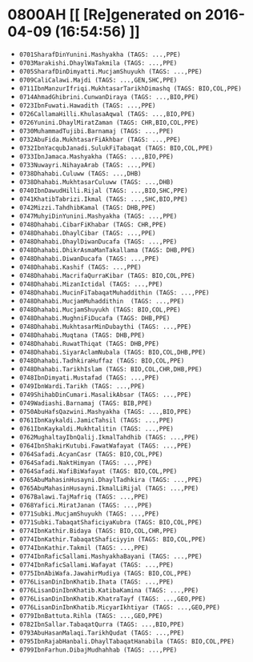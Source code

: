 # 0800AH [[ [Re]generated on 2016-04-09 (16:54:56) ]]

* `0701SharafDinYunini.Mashyakha (TAGS: ...,PPE)`
* `0703Marakishi.DhaylWaTakmila (TAGS: ...,PPE)`
* `0705SharafDinDimyatti.MucjamShuyukh (TAGS: ...,PPE)`
* `0709CaliCalawi.Majdi (TAGS: ...,GEN,SHC,PPE)`
* `0711IbnManzurIfriqi.MukhtasarTarikhDimashq (TAGS: BIO,COL,PPE)`
* `0714AhmadGhibrini.CunwanDiraya (TAGS: ...,BIO,PPE)`
* `0723IbnFuwati.Hawadith (TAGS: ...,PPE)`
* `0726CallamaHilli.KhulasaAqwal (TAGS: ...,BIO,PPE)`
* `0726Yunini.DhaylMiratZaman (TAGS: CHR,BIO,COL,PPE)`
* `0730MuhammadTujibi.Barnamaj (TAGS: ...,PPE)`
* `0732AbuFida.MukhtasarFiAkhbar (TAGS: ...,PPE)`
* `0732IbnYacqubJanadi.SulukFiTabaqat (TAGS: BIO,COL,PPE)`
* `0733IbnJamaca.Mashyakha (TAGS: ...,BIO,PPE)`
* `0733Nuwayri.NihayaArab (TAGS: ...,PPE)`
* `0738Dhahabi.Culuww (TAGS: ...,DHB)`
* `0738Dhahabi.MukhtasarCuluww (TAGS: ...,DHB)`
* `0740IbnDawudHilli.Rijal (TAGS: ...,BIO,SHC,PPE)`
* `0741KhatibTabrizi.Ikmal (TAGS: ...,SHC,BIO,PPE)`
* `0742Mizzi.TahdhibKamal (TAGS: DHB,PPE)`
* `0747MuhyiDinYunini.Mashyakha (TAGS: ...,PPE)`
* `0748Dhahabi.CibarFiKhabar (TAGS: CHR,PPE)`
* `0748Dhahabi.DhaylCibar (TAGS: ...,PPE)`
* `0748Dhahabi.DhaylDiwanDucafa (TAGS: ...,PPE)`
* `0748Dhahabi.DhikrAsmaManTakallama (TAGS: DHB,PPE)`
* `0748Dhahabi.DiwanDucafa (TAGS: ...,PPE)`
* `0748Dhahabi.Kashif (TAGS: ...,PPE)`
* `0748Dhahabi.MacrifaQurraKibar (TAGS: BIO,COL,PPE)`
* `0748Dhahabi.MizanIctidal (TAGS: ...,PPE)`
* `0748Dhahabi.MucinFiTabaqatMuhaddithin (TAGS: ...,PPE)`
* `0748Dhahabi.MucjamMuhaddithin  (TAGS: ...,PPE)`
* `0748Dhahabi.MucjamShuyukh (TAGS: BIO,COL,PPE)`
* `0748Dhahabi.MughniFiDucafa (TAGS: DHB,PPE)`
* `0748Dhahabi.MukhtasarMinDubaythi (TAGS: ...,PPE)`
* `0748Dhahabi.Muqtana (TAGS: DHB,PPE)`
* `0748Dhahabi.RuwatThiqat (TAGS: DHB,PPE)`
* `0748Dhahabi.SiyarAclamNubala (TAGS: BIO,COL,DHB,PPE)`
* `0748Dhahabi.TadhkiraHuffaz (TAGS: BIO,COL,PPE)`
* `0748Dhahabi.TarikhIslam (TAGS: BIO,COL,CHR,DHB,PPE)`
* `0748IbnDimyati.Mustafad (TAGS: ...,PPE)`
* `0749IbnWardi.Tarikh (TAGS: ...,PPE)`
* `0749ShihabDinCumari.MasalikAbsar (TAGS: ...,PPE)`
* `0749Wadiashi.Barnamaj (TAGS: BIB,PPE)`
* `0750AbuHafsQazwini.Mashyakha (TAGS: ...,BIO,PPE)`
* `0761IbnKaykaldi.JamicTahsil (TAGS: ...,PPE)`
* `0761IbnKaykaldi.Mukhtalitin (TAGS: ...,PPE)`
* `0762MughaltayIbnQalij.IkmalTahdhib (TAGS: ...,PPE)`
* `0764IbnShakirKutubi.FawatWafayat (TAGS: ...,PPE)`
* `0764Safadi.AcyanCasr (TAGS: BIO,COL,PPE)`
* `0764Safadi.NaktHimyan (TAGS: ...,PPE)`
* `0764Safadi.WafiBiWafayat (TAGS: BIO,COL,PPE)`
* `0765AbuMahasinHusayni.DhaylTadhkira (TAGS: ...,PPE)`
* `0765AbuMahasinHusayni.IkmalLiRijal (TAGS: ...,PPE)`
* `0767Balawi.TajMafriq (TAGS: ...,PPE)`
* `0768Yafici.MiratJanan (TAGS: ...,PPE)`
* `0771Subki.MucjamShuyukh (TAGS: ...,PPE)`
* `0771Subki.TabaqatShaficiyaKubra (TAGS: BIO,COL,PPE)`
* `0774IbnKathir.Bidaya (TAGS: BIO,COL,CHR,PPE)`
* `0774IbnKathir.TabaqatShaficiyyin (TAGS: BIO,COL,PPE)`
* `0774IbnKathir.Takmil (TAGS: ...,PPE)`
* `0774IbnRaficSallami.MashyakhaBayani (TAGS: ...,PPE)`
* `0774IbnRaficSallami.Wafayat (TAGS: ...,PPE)`
* `0775IbnAbiWafa.JawahirMudiya (TAGS: BIO,COL,PPE)`
* `0776LisanDinIbnKhatib.Ihata (TAGS: ...,PPE)`
* `0776LisanDinIbnKhatib.KatibaKamina (TAGS: ...,PPE)`
* `0776LisanDinIbnKhatib.KhatraTayf (TAGS: ...,GEO,PPE)`
* `0776LisanDinIbnKhatib.MicyarIkhtiyar (TAGS: ...,GEO,PPE)`
* `0779IbnBattuta.Rihla (TAGS: ...,GEO,PPE)`
* `0782IbnSallar.TabaqatQurra (TAGS: ...,BIO,PPE)`
* `0793AbuHasanMalaqi.TarikhQudat (TAGS: ...,PPE)`
* `0795IbnRajabHanbali.DhaylTabaqatHanabila (TAGS: BIO,COL,PPE)`
* `0799IbnFarhun.DibajMudhahhab (TAGS: ...,PPE)`
